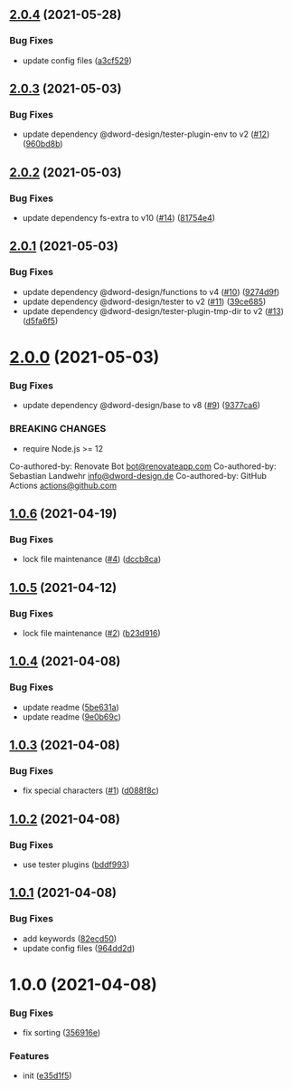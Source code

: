 ## [2.0.4](https://github.com/dword-design/gitpod-env-per-project/compare/v2.0.3...v2.0.4) (2021-05-28)


### Bug Fixes

* update config files ([a3cf529](https://github.com/dword-design/gitpod-env-per-project/commit/a3cf529e726e2df1d3a05859c387421dce0ee6fa))

## [2.0.3](https://github.com/dword-design/gitpod-env-per-project/compare/v2.0.2...v2.0.3) (2021-05-03)


### Bug Fixes

* update dependency @dword-design/tester-plugin-env to v2 ([#12](https://github.com/dword-design/gitpod-env-per-project/issues/12)) ([960bd8b](https://github.com/dword-design/gitpod-env-per-project/commit/960bd8b7c3a3d9386fddfb7e5ace43926f7cd35c))

## [2.0.2](https://github.com/dword-design/gitpod-env-per-project/compare/v2.0.1...v2.0.2) (2021-05-03)


### Bug Fixes

* update dependency fs-extra to v10 ([#14](https://github.com/dword-design/gitpod-env-per-project/issues/14)) ([81754e4](https://github.com/dword-design/gitpod-env-per-project/commit/81754e41592ad79cd300fae75ad67cd7f27b7670))

## [2.0.1](https://github.com/dword-design/gitpod-env-per-project/compare/v2.0.0...v2.0.1) (2021-05-03)


### Bug Fixes

* update dependency @dword-design/functions to v4 ([#10](https://github.com/dword-design/gitpod-env-per-project/issues/10)) ([9274d9f](https://github.com/dword-design/gitpod-env-per-project/commit/9274d9f17fa7cd8a8bf5be15c021c4665ce8db7b))
* update dependency @dword-design/tester to v2 ([#11](https://github.com/dword-design/gitpod-env-per-project/issues/11)) ([39ce685](https://github.com/dword-design/gitpod-env-per-project/commit/39ce6854bdaf5b59b096a8c065b31ed77cb2a31b))
* update dependency @dword-design/tester-plugin-tmp-dir to v2 ([#13](https://github.com/dword-design/gitpod-env-per-project/issues/13)) ([d5fa6f5](https://github.com/dword-design/gitpod-env-per-project/commit/d5fa6f5b5a0399fef76618cb1700030b023728e9))

# [2.0.0](https://github.com/dword-design/gitpod-env-per-project/compare/v1.0.6...v2.0.0) (2021-05-03)


### Bug Fixes

* update dependency @dword-design/base to v8 ([#9](https://github.com/dword-design/gitpod-env-per-project/issues/9)) ([9377ca6](https://github.com/dword-design/gitpod-env-per-project/commit/9377ca603a63678acb88181c64fb5f3d2ce07817))


### BREAKING CHANGES

* require Node.js >= 12

Co-authored-by: Renovate Bot <bot@renovateapp.com>
Co-authored-by: Sebastian Landwehr <info@dword-design.de>
Co-authored-by: GitHub Actions <actions@github.com>

## [1.0.6](https://github.com/dword-design/gitpod-env-per-project/compare/v1.0.5...v1.0.6) (2021-04-19)


### Bug Fixes

* lock file maintenance ([#4](https://github.com/dword-design/gitpod-env-per-project/issues/4)) ([dccb8ca](https://github.com/dword-design/gitpod-env-per-project/commit/dccb8ca53ad1e238289252204527a7a9188a7a56))

## [1.0.5](https://github.com/dword-design/gitpod-env-per-project/compare/v1.0.4...v1.0.5) (2021-04-12)


### Bug Fixes

* lock file maintenance ([#2](https://github.com/dword-design/gitpod-env-per-project/issues/2)) ([b23d916](https://github.com/dword-design/gitpod-env-per-project/commit/b23d916106a77d11af23e8d8e5e415366ccffdee))

## [1.0.4](https://github.com/dword-design/gitpod-env-per-project/compare/v1.0.3...v1.0.4) (2021-04-08)


### Bug Fixes

* update readme ([5be631a](https://github.com/dword-design/gitpod-env-per-project/commit/5be631a23bb2f11e5ff140163db0216ef9f810a4))
* update readme ([9e0b69c](https://github.com/dword-design/gitpod-env-per-project/commit/9e0b69ce1942ae8f65c4b0da3ed1eb2203381e09))

## [1.0.3](https://github.com/dword-design/gitpod-env-per-project/compare/v1.0.2...v1.0.3) (2021-04-08)


### Bug Fixes

* fix special characters ([#1](https://github.com/dword-design/gitpod-env-per-project/issues/1)) ([d088f8c](https://github.com/dword-design/gitpod-env-per-project/commit/d088f8c23e85e8224713b7f8993b963ebd6a5af4))

## [1.0.2](https://github.com/dword-design/gitpod-env-per-project/compare/v1.0.1...v1.0.2) (2021-04-08)


### Bug Fixes

* use tester plugins ([bddf993](https://github.com/dword-design/gitpod-env-per-project/commit/bddf993b03a7bc89c2aa805860677466a8596a65))

## [1.0.1](https://github.com/dword-design/gitpod-env-per-project/compare/v1.0.0...v1.0.1) (2021-04-08)


### Bug Fixes

* add keywords ([82ecd50](https://github.com/dword-design/gitpod-env-per-project/commit/82ecd508730d1f49d07784f75565b6947df4d165))
* update config files ([964dd2d](https://github.com/dword-design/gitpod-env-per-project/commit/964dd2d59f4c94133971680f94915bec13fa3ae2))

# 1.0.0 (2021-04-08)


### Bug Fixes

* fix sorting ([356916e](https://github.com/dword-design/gitpod-env-per-project/commit/356916e1042e8daffe0953e7fad6e762ab37ef6c))


### Features

* init ([e35d1f5](https://github.com/dword-design/gitpod-env-per-project/commit/e35d1f59c8ab0a8bdd5578213944b236e5de6425))
